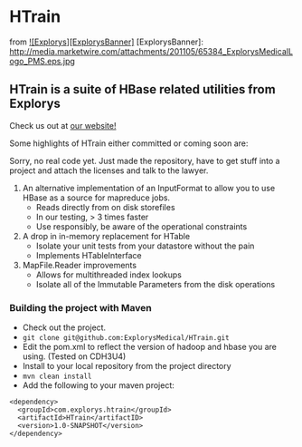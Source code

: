 # HTrain

from [![Explorys][ExplorysBanner]](https://www.explorys.com)
[ExplorysBanner]: http://media.marketwire.com/attachments/201105/65384_ExplorysMedicalLogo_PMS.eps.jpg
## HTrain is a suite of HBase related utilities from Explorys 

Check us out at [our website!](https://www.explorys.com)


Some highlights of HTrain either committed or coming soon are:

Sorry, no real code yet. Just made the repository, have to get stuff into a project and attach the licenses and talk to the lawyer.

1. An alternative implementation of an InputFormat to allow you to use HBase as a source for mapreduce jobs.
   * Reads directly from on disk storefiles
   * In our testing, > 3 times faster
   * Use responsibly, be aware of the operational constraints
2. A drop in in-memory replacement for HTable 
   * Isolate your unit tests from your datastore without the pain
   * Implements HTableInterface
3. MapFile.Reader improvements
   * Allows for multithreaded index lookups
   * Isolate all of the Immutable Parameters from the disk operations


### Building the project with Maven
* Check out the project.
* `git clone git@github.com:ExplorysMedical/HTrain.git`
* Edit the pom.xml to reflect the version of hadoop and hbase you are using. (Tested on CDH3U4)
* Install to your local repository from the project directory
* `mvn clean install`
* Add the following to your maven project:


```maven
<dependency>
  <groupId>com.explorys.htrain</groupId>
  <artifactId>HTrain</artifactID>
  <version>1.0-SNAPSHOT</version>
</dependency>
```
